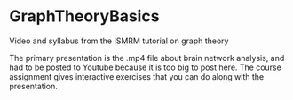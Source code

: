 # GraphTheoryBasics
Video and syllabus from the ISMRM tutorial on graph theory

The primary presentation is the .mp4 file about brain network analysis, and had to be posted to Youtube because it is too big to post here. The course assignment gives interactive exercises that you can do along with the presentation.
